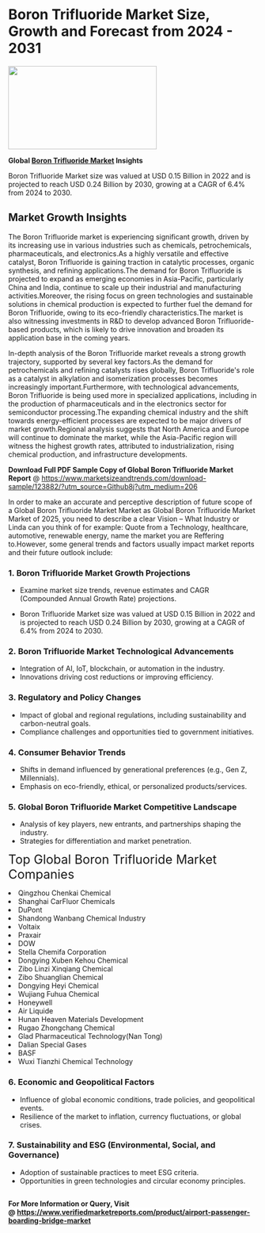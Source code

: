<H1>Boron Trifluoride Market Size, Growth and Forecast from 2024 - 2031</H1><img class="aligncenter size-medium wp-image-584254" src="https://thirdeyenews.in/wp-content/uploads/2024/09/Global-Market-Research-300x168.jpeg" alt="" width="300" height="168" /><p><strong>Global&nbsp;<a href="https://www.marketsizeandtrends.com/download-sample/123882/?utm_source=Github8j?utm_medium=206">Boron Trifluoride Market</a> Insights</strong></p><p>Boron Trifluoride Market size was valued at USD 0.15 Billion in 2022 and is projected to reach USD 0.24 Billion by 2030, growing at a CAGR of 6.4% from 2024 to 2030.</p><p><h2>Market Growth Insights</h2> <p>The Boron Trifluoride market is experiencing significant growth, driven by its increasing use in various industries such as chemicals, petrochemicals, pharmaceuticals, and electronics.As a highly versatile and effective catalyst, Boron Trifluoride is gaining traction in catalytic processes, organic synthesis, and refining applications.The demand for Boron Trifluoride is projected to expand as emerging economies in Asia-Pacific, particularly China and India, continue to scale up their industrial and manufacturing activities.Moreover, the rising focus on green technologies and sustainable solutions in chemical production is expected to further fuel the demand for Boron Trifluoride, owing to its eco-friendly characteristics.The market is also witnessing investments in R&D to develop advanced Boron Trifluoride-based products, which is likely to drive innovation and broaden its application base in the coming years.</p> <p>In-depth analysis of the Boron Trifluoride market reveals a strong growth trajectory, supported by several key factors.As the demand for petrochemicals and refining catalysts rises globally, Boron Trifluoride's role as a catalyst in alkylation and isomerization processes becomes increasingly important.Furthermore, with technological advancements, Boron Trifluoride is being used more in specialized applications, including in the production of pharmaceuticals and in the electronics sector for semiconductor processing.The expanding chemical industry and the shift towards energy-efficient processes are expected to be major drivers of market growth.Regional analysis suggests that North America and Europe will continue to dominate the market, while the Asia-Pacific region will witness the highest growth rates, attributed to industrialization, rising chemical production, and infrastructure developments.</p><p><span class=""><strong>Download Full PDF Sample Copy of Global Boron Trifluoride Market Report</strong> @ <a href="https://www.marketsizeandtrends.com/download-sample/123882/?utm_source=Github8j?utm_medium=206" target="_blank">https://www.marketsizeandtrends.com/download-sample/123882/?utm_source=Github8j?utm_medium=206</a></span></p><p>In order to make an accurate and perceptive description of future scope of a Global&nbsp;Boron Trifluoride Market Market as Global&nbsp;Boron Trifluoride Market Market of 2025, you need to describe a clear Vision &ndash; What Industry or Linda can you think of for example: Quote from a Technology, healthcare, automotive, renewable energy, name the market you are Reffering to.However, some general trends and factors usually impact market reports and their future outlook include:</p><h3>1.&nbsp;<strong>Boron Trifluoride Market Growth Projections</strong></h3><ul><li>Examine market size trends, revenue estimates and CAGR (Compounded Annual Growth Rate) projections.</li><li><p>Boron Trifluoride Market size was valued at USD 0.15 Billion in 2022 and is projected to reach USD 0.24 Billion by 2030, growing at a CAGR of 6.4% from 2024 to 2030.</p></li></ul><h3>2.&nbsp;<strong>Boron Trifluoride Market Technological Advancements</strong></h3><ul><li>Integration of AI, IoT, blockchain, or automation in the industry.</li><li>Innovations driving cost reductions or improving efficiency.</li></ul><h3>3.&nbsp;<strong>Regulatory and Policy Changes</strong></h3><ul><li>Impact of global and regional regulations, including sustainability and carbon-neutral goals.</li><li>Compliance challenges and opportunities tied to government initiatives.</li></ul><h3>4.&nbsp;<strong>Consumer Behavior Trends</strong></h3><ul><li>Shifts in demand influenced by generational preferences (e.g., Gen Z, Millennials).</li><li>Emphasis on eco-friendly, ethical, or personalized products/services.</li></ul><h3>5.&nbsp;<strong>Global Boron Trifluoride Market Competitive Landscape</strong></h3><ul><li>Analysis of key players, new entrants, and partnerships shaping the industry.</li><li>Strategies for differentiation and market penetration.</li></ul><p data-pm-slice="1 1 []"><span style="color: inherit; font-family: inherit; font-size: 25px;">Top Global Boron Trifluoride Market Companies</span></p><div class="" data-test-id=""><p><li>Qingzhou Chenkai Chemical</li><li> Shanghai CarFluor Chemicals</li><li> DuPont</li><li> Shandong Wanbang Chemical Industry</li><li> Voltaix</li><li> Praxair</li><li> DOW</li><li> Stella Chemifa Corporation</li><li> Dongying Xuben Kehou Chemical</li><li> Zibo Linzi Xinqiang Chemical</li><li> Zibo Shuanglian Chemical</li><li> Dongying Heyi Chemical</li><li> Wujiang Fuhua Chemical</li><li> Honeywell</li><li> Air Liquide</li><li> Hunan Heaven Materials Development</li><li> Rugao Zhongchang Chemical</li><li> Glad Pharmaceutical Technology(Nan Tong)</li><li> Dalian Special Gases</li><li> BASF</li><li> Wuxi Tianzhi Chemical Technology</li></p></div><h3>6.&nbsp;<strong>Economic and Geopolitical Factors</strong></h3><ul><li>Influence of global economic conditions, trade policies, and geopolitical events.</li><li>Resilience of the market to inflation, currency fluctuations, or global crises.</li></ul><h3>7.&nbsp;<strong>Sustainability and ESG (Environmental, Social, and Governance)</strong></h3><ul><li>Adoption of sustainable practices to meet ESG criteria.</li><li>Opportunities in green technologies and circular economy principles.</li></ul><h2><strong style="font-size: 14px;">For More Information or Query, Visit @&nbsp;</strong><a style="background-color: #ffffff; font-size: 14px;" href="https://www.marketsizeandtrends.com/report/boron-trifluoride-market/" target="_blank">https://www.verifiedmarketreports.com/product/airport-passenger-boarding-bridge-market</a></h2>